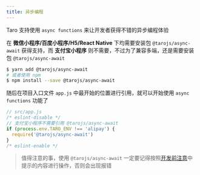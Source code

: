 ```yaml
---
title: 异步编程
---
```


Taro 支持使用 `async functions` 来让开发者获得不错的异步编程体验

在 **微信小程序/百度小程序/H5/React Native** 下均需要安装包 `@tarojs/async-await` 获得支持，而 **支付宝小程序** 则不需要，不过为了兼容多端，还是需要安装包 `@tarojs/async-await` 

```bash
$ yarn add @tarojs/async-await
# 或者使用 npm
$ npm install --save @tarojs/async-await
```

随后在项目入口文件 `app.js` 中最开始的位置进行引用，就可以开始使用 `async functions` 功能了

```jsx
// src/app.js
/* eslint-disable */
// 支付宝小程序不需要引用 @tarojs/async-await
if (process.env.TARO_ENV !== 'alipay') {
  require('@tarojs/async-await')
}
/* eslint-enable */
```

> 值得注意的事，使用 `@tarojs/async-await` 一定要记得按照[开发前注意](./before-dev-remind.md)中提示的内容进行操作，否则会出现报错
